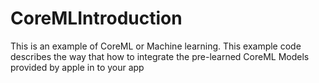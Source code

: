 # CoreMLIntroduction
This is an example of CoreML or Machine learning. This example code describes the way that how to integrate the pre-learned CoreML Models provided by apple in to your app
